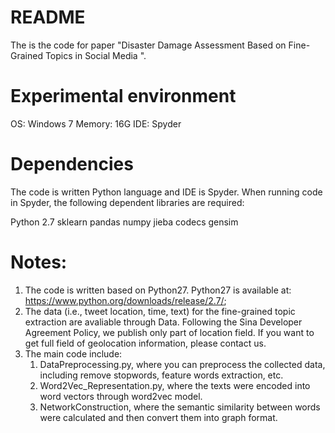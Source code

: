 README
===========================


The is the code for paper "Disaster Damage Assessment Based on Fine-Grained Topics in Social Media ".


# Experimental environment
OS: Windows 7
Memory: 16G
IDE: Spyder 


# Dependencies

The code is written Python language and IDE is Spyder. When running code in Spyder,  the following dependent libraries are required:

Python 2.7 
sklearn
pandas
numpy
jieba
codecs
gensim

# Notes:
1. The code is written based on Python27. Python27 is available at: https://www.python.org/downloads/release/2.7/;
2. The data (i.e., tweet location, time, text) for the  fine-grained topic extraction are avaliable through Data. Following the Sina Developer Agreement Policy, we publish only part of location field. If you want to get full field of geolocation information, please contact us.
3. The main code include:
    1) DataPreprocessing.py, where you can preprocess the collected data, including remove stopwords, feature words extraction, etc.
    2) Word2Vec_Representation.py, where the texts were encoded into word vectors through word2vec model.
    3) NetworkConstruction, where the semantic similarity between words were calculated and then convert them into graph format.